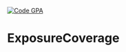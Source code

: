 [![Code GPA](https://codeclimate.com/github/kapadias/ExposureCoverage/badges/gpa.svg)](https://codeclimate.com/github/kapadias/ExposureCoverage)
# ExposureCoverage
